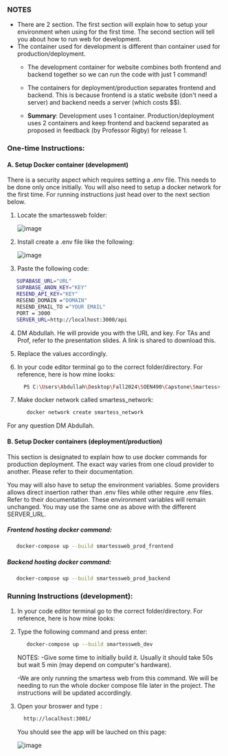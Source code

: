 ### NOTES
- There are 2 section. The first section will explain how to setup your environment when using for the first time. The second section will tell you about how to run web for development.
- The container used for development is different than container used for production/deployment.
   - The development container for website combines both frontend and backend together so we can run the code with just 1 command! 

   - The containers for deployment/production separates frontend and backend. This is because frontend is a static website (don't need a server) and backend needs a server (which costs $$).

   - **Summary**: Development uses 1 container. Production/deployment uses 2 containers and keep frontend and backend separated as proposed in feedback (by Professor Rigby) for release 1.



### One-time Instructions:

#### A. Setup Docker container (development) 

There is a security aspect which requires setting a .env file. This needs to be done only once initially. You will also need to setup a docker network for the first time. For running instructions just head over to the next section below.

1. Locate the smartessweb folder:

   ![image](https://github.com/user-attachments/assets/18494e02-1b17-4a34-beb2-f8c83e58d367)


2. Install create a .env file like the following:

   ![image](https://github.com/user-attachments/assets/359a96da-33f7-4f03-aac0-44b693c58855)


3. Paste the following code:

```bash
   SUPABASE_URL="URL"
   SUPABASE_ANON_KEY="KEY"
   RESEND_API_KEY="KEY"
   RESEND_DOMAIN ="DOMAIN"
   RESEND_EMAIL_TO ="YOUR EMAIL"
   PORT = 3000
   SERVER_URL=http://localhost:3000/api
```

4. DM Abdullah. He will provide you with the URL and key. For TAs and Prof, refer to the presentation slides. A link is shared to download this.

5. Replace the values accordingly.

6. In your code editor terminal go to the correct folder/directory. For reference, here is how mine looks:

   ```bash
     PS C:\Users\Abdullah\Desktop\Fall2024\SOEN490\Capstone\Smartess>
   ```

7. Make docker network called smartess_network:

   ```bash
      docker network create smartess_network
   ```

For any question DM Abdullah.

#### B. Setup Docker containers (deployment/production)

This section is designated to explain how to use docker commands for production deployment. The exact way varies from one cloud provider to another. Please refer to their documentation. 

You may will also have to setup the environment variables. Some providers allows direct insertion rather than .env files while other require .env files. Refer to their documentation. These environment variables will remain unchanged. You may use the same one as above with the different SERVER_URL.

##### Frontend hosting docker command: 

```bash
   docker-compose up --build smartessweb_prod_frontend
```

##### Backend hosting docker command: 
```bash
   docker-compose up --build smartessweb_prod_backend
```



### Running Instructions (development):


1. In your code editor terminal go to the correct folder/directory. For reference, here is how mine looks:

2. Type the following command and press enter:

   ```bash
      docker-compose up --build smartessweb_dev
   ```

   NOTES: 
      -Give some time to initially build it. Usually it should take 50s but wait 5 min (may depend on computer's hardware).

      -We are only running the smartess web from this command. We will be needing to run the whole docker compose file later in the project. The instructions will be updated accordingly. 


3. Open your broswer and type :

   ```bash
     http://localhost:3001/
   ```

   You should see the app will be lauched on this page:

   ![image](https://github.com/user-attachments/assets/ecb51ebd-34fe-412b-a0c4-436c7bf8bba5)

